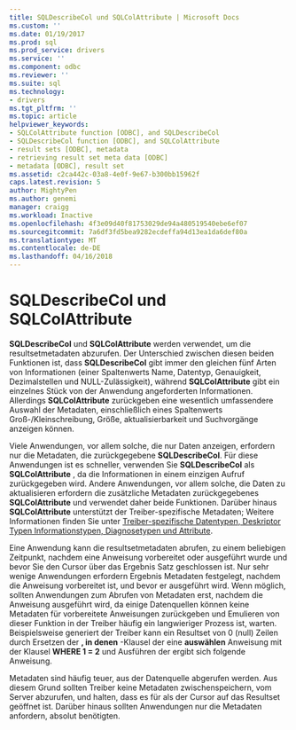 ```yaml
---
title: SQLDescribeCol und SQLColAttribute | Microsoft Docs
ms.custom: ''
ms.date: 01/19/2017
ms.prod: sql
ms.prod_service: drivers
ms.service: ''
ms.component: odbc
ms.reviewer: ''
ms.suite: sql
ms.technology:
- drivers
ms.tgt_pltfrm: ''
ms.topic: article
helpviewer_keywords:
- SQLColAttribute function [ODBC], and SQLDescribeCol
- SQLDescribeCol function [ODBC], and SQLColAttribute
- result sets [ODBC], metadata
- retrieving result set meta data [ODBC]
- metadata [ODBC], result set
ms.assetid: c2ca442c-03a8-4e0f-9e67-b300bb15962f
caps.latest.revision: 5
author: MightyPen
ms.author: genemi
manager: craigg
ms.workload: Inactive
ms.openlocfilehash: 4f3e09d40f81753029de94a480519540ebe6ef07
ms.sourcegitcommit: 7a6df3fd5bea9282ecdeffa94d13ea1da6def80a
ms.translationtype: MT
ms.contentlocale: de-DE
ms.lasthandoff: 04/16/2018
---
```

# <a name="sqldescribecol-and-sqlcolattribute"></a>SQLDescribeCol und SQLColAttribute
**SQLDescribeCol** und **SQLColAttribute** werden verwendet, um die resultsetmetadaten abzurufen. Der Unterschied zwischen diesen beiden Funktionen ist, dass **SQLDescribeCol** gibt immer den gleichen fünf Arten von Informationen (einer Spaltenwerts Name, Datentyp, Genauigkeit, Dezimalstellen und NULL-Zulässigkeit), während **SQLColAttribute** gibt ein einzelnes Stück von der Anwendung angeforderten Informationen. Allerdings **SQLColAttribute** zurückgeben eine wesentlich umfassendere Auswahl der Metadaten, einschließlich eines Spaltenwerts Groß-/Kleinschreibung, Größe, aktualisierbarkeit und Suchvorgänge anzeigen können.  
  
 Viele Anwendungen, vor allem solche, die nur Daten anzeigen, erfordern nur die Metadaten, die zurückgegebene **SQLDescribeCol**. Für diese Anwendungen ist es schneller, verwenden Sie **SQLDescribeCol** als **SQLColAttribute** , da die Informationen in einem einzigen Aufruf zurückgegeben wird. Andere Anwendungen, vor allem solche, die Daten zu aktualisieren erfordern die zusätzliche Metadaten zurückgegebenes **SQLColAttribute** und verwendet daher beide Funktionen. Darüber hinaus **SQLColAttribute** unterstützt der Treiber-spezifische Metadaten; Weitere Informationen finden Sie unter [Treiber-spezifische Datentypen, Deskriptor Typen Informationstypen, Diagnosetypen und Attribute](../../../odbc/reference/develop-app/driver-specific-data-types-descriptor-information-diagnostic.md).  
  
 Eine Anwendung kann die resultsetmetadaten abrufen, zu einem beliebigen Zeitpunkt, nachdem eine Anweisung vorbereitet oder ausgeführt wurde und bevor Sie den Cursor über das Ergebnis Satz geschlossen ist. Nur sehr wenige Anwendungen erfordern Ergebnis Metadaten festgelegt, nachdem die Anweisung vorbereitet ist, und bevor er ausgeführt wird. Wenn möglich, sollten Anwendungen zum Abrufen von Metadaten erst, nachdem die Anweisung ausgeführt wird, da einige Datenquellen können keine Metadaten für vorbereitete Anweisungen zurückgeben und Emulieren von dieser Funktion in der Treiber häufig ein langwieriger Prozess ist, warten. Beispielsweise generiert der Treiber kann ein Resultset von 0 (null) Zeilen durch Ersetzen der **, in denen** -Klausel der eine **auswählen** Anweisung mit der Klausel **WHERE 1 = 2** und Ausführen der ergibt sich folgende Anweisung.  
  
 Metadaten sind häufig teuer, aus der Datenquelle abgerufen werden. Aus diesem Grund sollten Treiber keine Metadaten zwischenspeichern, vom Server abzurufen, und halten, dass es für als der Cursor auf das Resultset geöffnet ist. Darüber hinaus sollten Anwendungen nur die Metadaten anfordern, absolut benötigten.
